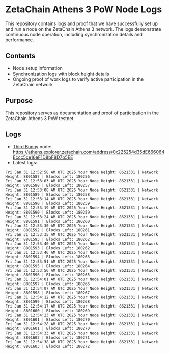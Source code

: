 # ZetaChain Athens 3 PoW Node Logs
This repository contains logs and proof that we have successfully set up and run a node on the ZetaChain Athens 3 network. The logs demonstrate continuous node operation, including synchronization details and performance.

## Contents
- Node setup information
- Synchronization logs with block height details
- Ongoing proof of work logs to verify active participation in the ZetaChain network

## Purpose
This repository serves as documentation and proof of participation in the ZetaChain Athens 3 PoW testnet.

## Logs

- [Third Bunny](https://thirdbunny.xyz/) node: https://athens.explorer.zetachain.com/address/0x225254d35dE666064Eccc5ce16eF1D8bF8D7b5EE
- Latest logs:
```
Fri Jan 31 12:52:58 AM UTC 2025 Your Node Height: 8621331 | Network Height: 8801587 | Blocks Left: 180256
Fri Jan 31 12:53:03 AM UTC 2025 Your Node Height: 8621331 | Network Height: 8801588 | Blocks Left: 180257
Fri Jan 31 12:53:08 AM UTC 2025 Your Node Height: 8621331 | Network Height: 8801589 | Blocks Left: 180258
Fri Jan 31 12:53:14 AM UTC 2025 Your Node Height: 8621331 | Network Height: 8801590 | Blocks Left: 180259
Fri Jan 31 12:53:19 AM UTC 2025 Your Node Height: 8621331 | Network Height: 8801590 | Blocks Left: 180259
Fri Jan 31 12:53:24 AM UTC 2025 Your Node Height: 8621331 | Network Height: 8801591 | Blocks Left: 180260
Fri Jan 31 12:53:30 AM UTC 2025 Your Node Height: 8621331 | Network Height: 8801592 | Blocks Left: 180261
Fri Jan 31 12:53:35 AM UTC 2025 Your Node Height: 8621331 | Network Height: 8801593 | Blocks Left: 180262
Fri Jan 31 12:53:40 AM UTC 2025 Your Node Height: 8621331 | Network Height: 8801593 | Blocks Left: 180262
Fri Jan 31 12:53:46 AM UTC 2025 Your Node Height: 8621331 | Network Height: 8801594 | Blocks Left: 180263
Fri Jan 31 12:53:51 AM UTC 2025 Your Node Height: 8621331 | Network Height: 8801595 | Blocks Left: 180264
Fri Jan 31 12:53:56 AM UTC 2025 Your Node Height: 8621331 | Network Height: 8801596 | Blocks Left: 180265
Fri Jan 31 12:54:01 AM UTC 2025 Your Node Height: 8621331 | Network Height: 8801597 | Blocks Left: 180266
Fri Jan 31 12:54:07 AM UTC 2025 Your Node Height: 8621331 | Network Height: 8801598 | Blocks Left: 180267
Fri Jan 31 12:54:12 AM UTC 2025 Your Node Height: 8621331 | Network Height: 8801599 | Blocks Left: 180268
Fri Jan 31 12:54:17 AM UTC 2025 Your Node Height: 8621331 | Network Height: 8801600 | Blocks Left: 180269
Fri Jan 31 12:54:23 AM UTC 2025 Your Node Height: 8621331 | Network Height: 8801601 | Blocks Left: 180270
Fri Jan 31 12:54:28 AM UTC 2025 Your Node Height: 8621331 | Network Height: 8801601 | Blocks Left: 180270
Fri Jan 31 12:54:33 AM UTC 2025 Your Node Height: 8621331 | Network Height: 8801602 | Blocks Left: 180271
Fri Jan 31 12:54:38 AM UTC 2025 Your Node Height: 8621331 | Network Height: 8801603 | Blocks Left: 180272
```
